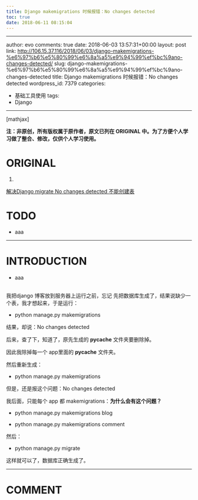 ```yaml
---
title: Django makemigrations 时候报错：No changes detected
toc: true
date: 2018-06-11 08:15:04
---
```

---
author: evo
comments: true
date: 2018-06-03 13:57:31+00:00
layout: post
link: http://106.15.37.116/2018/06/03/django-makemigrations-%e6%97%b6%e5%80%99%e6%8a%a5%e9%94%99%ef%bc%9ano-changes-detected/
slug: django-makemigrations-%e6%97%b6%e5%80%99%e6%8a%a5%e9%94%99%ef%bc%9ano-changes-detected
title: Django makemigrations 时候报错：No changes detected
wordpress_id: 7379
categories:
- 基础工具使用
tags:
- Django
---

<!-- more -->

[mathjax]

**注：非原创，所有版权属于原作者，原文已列在 ORIGINAL 中。为了方便个人学习做了整合、修改，仅供个人学习使用。**


# ORIGINAL





 	
  1. 


[解决Django migrate No changes detected 不能创建表](https://blog.csdn.net/hanglinux/article/details/75645756)







# TODO





 	
  * aaa





* * *





# INTRODUCTION





 	
  * aaa





## 


我把django 博客放到服务器上运行之前，忘记 先把数据库生成了，结果说缺少一个表，我才想起来，于是运行：



 	
  * python manage.py makemigrations


结果，却说：No changes detected

后来，查了下，知道了，原先生成的 __pycache__ 文件夹要删除掉。

因此我除掉每一个 app里面的 __pycache__ 文件夹。

然后重新生成：

 	
  * python manage.py makemigrations


但是，还是报这个问题：No changes detected

我后面，只能每个 app 都 makemigrations：**为什么会有这个问题？**



 	
  * python manage.py makemigrations blog

 	
  * python manage.py makemigrations comment


然后：

 	
  * python manage.py migrate


这样就可以了，数据库正确生成了。

























* * *





# COMMENT



